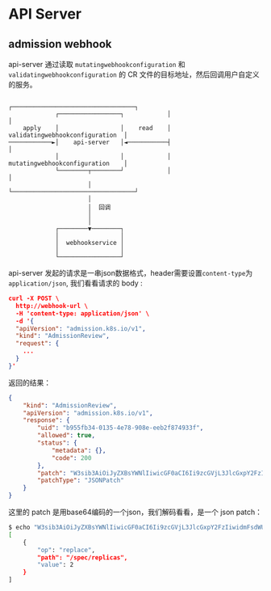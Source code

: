 # API Server

## admission webhook


api-server 通过读取 `mutatingwebhookconfiguration` 和 `validatingwebhookconfiguration` 的 CR 文件的目标地址，然后回调用户自定义的服务。

```
                                            ┌──────────────────────────────────┐
             ┌─────────────────┐            │                                  │
    apply    │                 │    read    │  validatingwebhookconfiguration  │
────────────►│    api-server   │◄───────────┤                                  │
             │                 │            │  mutatingwebhookconfiguration    │
             └────────┬────────┘            │                                  │
                      │                     └──────────────────────────────────┘
                      │
                      │  回调
                      │
                      │
             ┌────────▼────────┐
             │                 │
             │  webhookservice │
             │                 │
             └─────────────────┘
```

api-server 发起的请求是一串json数据格式，header需要设置`content-type`为`application/json`, 我们看看请求的 body :
```json
curl -X POST \
  http://webhook-url \
  -H 'content-type: application/json' \
  -d '{
  "apiVersion": "admission.k8s.io/v1",
  "kind": "AdmissionReview",
  "request": {
    ...
  }
}'
```
返回的结果：
```json
{
    "kind": "AdmissionReview",
    "apiVersion": "admission.k8s.io/v1",
    "response": {
        "uid": "b955fb34-0135-4e78-908e-eeb2f874933f",
        "allowed": true,
        "status": {
            "metadata": {},
            "code": 200
        },
        "patch": "W3sib3AiOiJyZXBsYWNlIiwicGF0aCI6Ii9zcGVjL3JlcGxpY2FzIiwidmFsdWUiOjJ9XQ==",
        "patchType": "JSONPatch"
    }
}
```
这里的 patch 是用base64编码的一个json，我们解码看看，是一个 json patch：
```bash
$ echo "W3sib3AiOiJyZXBsYWNlIiwicGF0aCI6Ii9zcGVjL3JlcGxpY2FzIiwidmFsdWUiOjJ9XQ==" | base64 -d
[
    {
        "op": "replace",
        "path": "/spec/replicas",
        "value": 2
    }
]
```